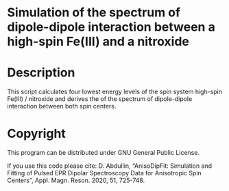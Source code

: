 Simulation of the spectrum of dipole-dipole interaction between a high-spin Fe(III) and a nitroxide
=========

Description
=========
This script calculates four lowest energy levels of the spin system high-spin Fe(III) / nitroxide and derives the of the spectrum of dipole-dipole interaction between both spin centers. 

Copyright
=========
This program can be distributed under GNU General Public License.

If you use this code please cite:
D. Abdullin, “AnisoDipFit: Simulation and Fitting of Pulsed EPR Dipolar Spectroscopy Data for Anisotropic Spin Centers”, Appl. Magn. Reson. 2020, 51, 725-748.
